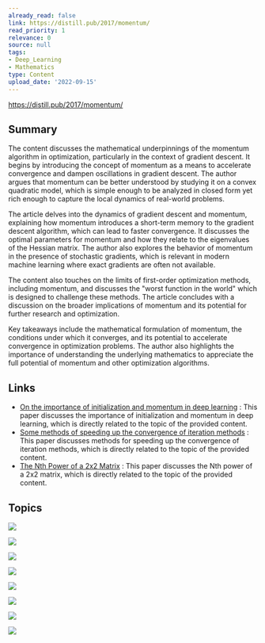 ```yaml
---
already_read: false
link: https://distill.pub/2017/momentum/
read_priority: 1
relevance: 0
source: null
tags:
- Deep_Learning
- Mathematics
type: Content
upload_date: '2022-09-15'
---
```


https://distill.pub/2017/momentum/
## Summary

The content discusses the mathematical underpinnings of the momentum algorithm in optimization, particularly in the context of gradient descent. It begins by introducing the concept of momentum as a means to accelerate convergence and dampen oscillations in gradient descent. The author argues that momentum can be better understood by studying it on a convex quadratic model, which is simple enough to be analyzed in closed form yet rich enough to capture the local dynamics of real-world problems.

The article delves into the dynamics of gradient descent and momentum, explaining how momentum introduces a short-term memory to the gradient descent algorithm, which can lead to faster convergence. It discusses the optimal parameters for momentum and how they relate to the eigenvalues of the Hessian matrix. The author also explores the behavior of momentum in the presence of stochastic gradients, which is relevant in modern machine learning where exact gradients are often not available.

The content also touches on the limits of first-order optimization methods, including momentum, and discusses the "worst function in the world" which is designed to challenge these methods. The article concludes with a discussion on the broader implications of momentum and its potential for further research and optimization.

Key takeaways include the mathematical formulation of momentum, the conditions under which it converges, and its potential to accelerate convergence in optimization problems. The author also highlights the importance of understanding the underlying mathematics to appreciate the full potential of momentum and other optimization algorithms.
## Links

- [On the importance of initialization and momentum in deep learning](http://www.jmlr.org/proceedings/papers/v28/sutskever13.pdf) : This paper discusses the importance of initialization and momentum in deep learning, which is directly related to the topic of the provided content.
- [Some methods of speeding up the convergence of iteration methods](https://www.researchgate.net/profile/Boris_Polyak2/publication/243648538_Some_methods_of_speeding_up_the_convergence_of_iteration_methods/links/5666fa3808ae34c89a01fda1.pdf) : This paper discusses methods for speeding up the convergence of iteration methods, which is directly related to the topic of the provided content.
- [The Nth Power of a 2x2 Matrix](http://people.math.carleton.ca/~williams/papers/pdf/175.pdf) : This paper discusses the Nth power of a 2x2 matrix, which is directly related to the topic of the provided content.

## Topics

![](topics/Concept/Gradient%20Descent)

![](topics/Concept/Momentum)

![](topics/Concept/Pathological%20Curvature)

![](topics/Concept/Convex%20Quadratic%20Model)

![](topics/Concept/Eigenvalue%20Decomposition)

![](topics/Concept/Condition%20Number)

![](topics/Concept/Stochastic%20Gradient%20Descent)

![](topics/Concept/Convex%20Rosenbrock%20Function)